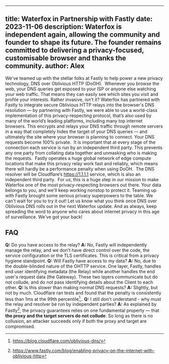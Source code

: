 
---
title: Waterfox in Partnership with Fastly
date: 2023-11-06
description: Waterfox is independent again, allowing the community and founder to shape its future. The founder remains committed to delivering a privacy-focused, customisable browser and thanks the community.
author: Alex
---

We've teamed up with the stellar folks at Fastly to help power a new privacy technology, DNS over Oblivious HTTP (DoOH).
​
Whenever you browse the web, your DNS queries get exposed to your ISP or anyone else watching your web traffic. That means they can easily see which sites you visit and profile your interests. Rather invasive, isn't it?
​
Waterfox has partnered with Fastly to integrate secure Oblivious HTTP relays into the browser's DNS resolution — by partnering with Fastly, we were able to use a world-class implementation of this privacy-respecting protocol, that’s also used by many of the world’s leading platforms, including many top internet browsers. This encrypts and relays your DNS traffic through remote servers in a way that completely hides the target of your DNS queries -– and ultimately the site where your browser is planning to connect. Your DNS requests become 100% private.
​
It is important that at every stage of the connection each service is run by an independent third party. This prevents any one party from collating data together and unmasking who is making the requests.
​
Fastly operates a huge global network of edge compute locations that make this privacy relay work fast and reliably, which means there will hardly be a performance penalty when using DoOH.
​
The DNS resolver will be Cloudflare’s https://1.1.1.1 service, which is also an independent third party.
​
For us, this is a huge step in our mission to make Waterfox one of the most privacy-respecting browsers out there. Your data belongs to you, and we'll keep working nonstop to protect it. Teaming up with Fastly brought some serious privacy superpowers to the table. We can't wait for you to try it out!
​
Let us know what you think once DNS over Oblivious DNS rolls out in the next Waterfox update. And as always, keep spreading the word to anyone who cares about internet privacy in this age of surveillance. We've got your back!
​
## FAQ
**Q:** Do you have access to the relay?
**A:** No, Fastly will independently manage the relay, and we don't have direct control over the code, the service configuration or the TLS certificates. This is critical from a privacy hygiene standpoint.
**Q:** Will Fastly have access to my data? 
**A:** No, due to the double-blinded nature of the OHTTP service. One layer, Fastly, handles end user identifying metadata (the Relay) while another handles the end user's request data (the Gateway). These two layers communicate but do not collude, and do not pass identifying details about the Client to each other.
**Q:** Is this slower than making normal DNS requests?
**A:** Slightly, but not by much. Cloudflare ran tests and found that the penalty is consistently less than 1ms at the 99th percentile[^2],.
**Q:** I still don't understand - why must the relay and resolver be run by independent parties?
**A:** As explained by Fastly[^1], the privacy guarantees relies on one fundamental property — that **the proxy and the target servers do not collude**. So long as there is no collusion, an attacker succeeds only if both the proxy and target are compromised.
​
[^1]: https://www.fastly.com/blog/enabling-privacy-on-the-internet-with-oblivious-http  
[^2]: https://blog.cloudflare.com/oblivious-dns/
